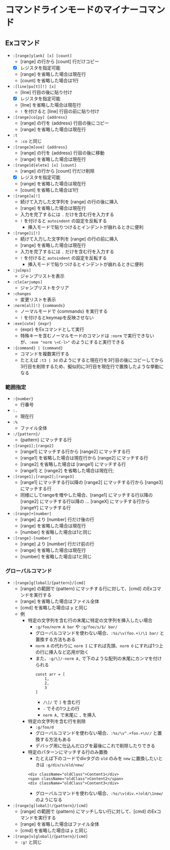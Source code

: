 # コマンドラインモードのマイナーコマンド

## Exコマンド

- `:[range]y[ank] [x] [count]`
    - [range] の行から [count] 行だけコピー
    - [x] レジスタを指定可能
    - [range] を省略した場合は現在行
    - [count] を省略した場合は1行
- `:[line]pu[t][!] [x]`
    - [line] 行目の後に貼り付け
    - [x] レジスタを指定可能
    - [line] を省略した場合は現在行
    - `!` を付けると [line] 行目の前に貼り付け
- `:[range]co[py] {address}`
    - [range] の行を {address} 行目の後にコピー
    - [range] を省略した場合は現在行
- `:t`
    - `:co` と同じ
- `:[range]m[ove] {address}`
    - [range] の行を {address} 行目の後に移動
    - [range] を省略した場合は現在行
- `:[range]d[elete] [x] [count]`
    - [range] の行から [count] 行だけ削除
    - [x] レジスタを指定可能
    - [range] を省略した場合は現在行
    - [count] を省略した場合は1行
- `:[range]a[!]`
    - 続けて入力した文字列を [range] の行の後に挿入
    - [range] を省略した場合は現在行
    - 入力を完了するには `.` だけを含む行を入力する
    - `!` を付けると `autoindent` の設定を反転する
        - 挿入モードで貼りつけるとインデントが崩れるときに便利
- `:[range]i[!]`
    - 続けて入力した文字列を [range] の行の前に挿入
    - [range] を省略した場合は現在行
    - 入力を完了するには `.` だけを含む行を入力する
    - `!` を付けると `autoindent` の設定を反転する
        - 挿入モードで貼りつけるとインデントが崩れるときに便利
- `:ju[mps]`
    - ジャンプリストを表示
- `:cle[arjumps]`
    - ジャンプリストをクリア
- `:changes`
    - 変更リストを表示
- `:norm[al][!] {commands}`
    - ノーマルモードで {commands} を実行する
    - `!` を付けるとkeymapを反映させない
- `:exe[cute] {expr}`
    - {expr} をExコマンドとして実行
    - 特殊キーを含むノーマルモードのコマンドは `:norm` で実行できないが、`:exe "norm \<C-l>"` のようにすると実行できる
- `:{command} | {command}`
    - コマンドを複数実行する
    - たとえば `:t3 | 3d` のようにすると現在行を3行目の後にコピーしてから3行目を削除するため、擬似的に3行目を現在行で置換したような挙動になる


### 範囲指定

- `:{number}`
    - 行番号
- `:.`
    - 現在行
- `:%`
    - ファイル全体
- `:/{pattern}/`
    - {pattern} にマッチする行
- `:[range1];[range2]`
    - [range1] にマッチする行から [range2] にマッチする行
    - [range1] を省略した場合は現在行から [range2] にマッチする行
    - [range2] を省略した場合は [range1] にマッチする行
    - [range1] と [range2] を省略した場合は現在行;
- `:[range1];[range2];[range3]`
    - [range1] にマッチする行以降の [range2] にマッチする行から [range3] にマッチする行
    - 同様にしてrangeを増やした場合、[range1] にマッチする行以降の [range2] にマッチする行以降の ... [rangeX] にマッチする行から [rangeY] にマッチする行
- `:[range]+[number]`
    - [range] より [number] 行だけ後の行
    - [range] を省略した場合は現在行
    - [number] を省略した場合は1と同じ
- `:[range]-[number]`
    - [range] より [number] 行だけ前の行
    - [range] を省略した場合は現在行
    - [number] を省略した場合は1と同じ


### グローバルコマンド

- `:[range]g[lobal]/{pattern}/[cmd]`
    - [range] の範囲で {pattern} にマッチする行に対して、[cmd] のExコマンドを実行する
    - [range] を省略した場合はファイル全体
    - [cmd] を省略した場合は `p` と同じ
    - 例
        - 特定の文字列を含む行の末尾に特定の文字列を挿入したい場合
            - `:g/foo/norm A bar` や `:g/foo/s/$/ bar/`
            - グローバルコマンドを使わない場合、`:%s/\v(foo.+)/\1 bar/` と置換する方法もある
            - `norm A` の代わりに `norm I` にすれば先頭、`norm O` にすれば1つ上の行に挿入など応用が効く
            - また、`:g/\]/-norm A,` で下のような配列の末尾にカンマを付けられる
                ```
                const arr = [
                    1,
                    2,
                    3
                ]
                ```
                - `/\]/` で `]` を含む行
                - `-` でその1つ上の行
                - `norm A,` で末尾に `,` を挿入
        - 特定の文字列を含む行を削除
            - `:g/foo/d`
            - グローバルコマンドを使わない場合、`:%s/\v^.+foo.+\n//` と置換する方法もある
            - デバッグ用に仕込んだログを最後にこれで削除したりできる
        - 特定のパターンにマッチする行のみ置換
            - たとえば下のコードでdivタグの `old` のみを `new` に置換したいときは `:g/div/s/old/new/`
            ```
            <div className="oldClass">Content1</div>
            <span className="oldClass">Content2</span>
            <div className="oldClass">Content3</div>
            ```
            - グローバルコマンドを使わない場合、`:%s/\v(div.+)old/\1new/` のようになる
- `:[range]g[lobal]!/{pattern}/[cmd]`
    - [range] の範囲で {pattern} にマッチしない行に対して、[cmd] のExコマンドを実行する
    - [range] を省略した場合はファイル全体
    - [cmd] を省略した場合は `p` と同じ
- `:[range]v[global]/{pattern}/[cmd]`
    - `:g!` と同じ
